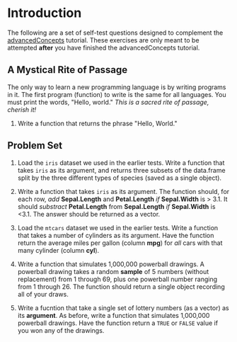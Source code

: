 # Introduction

The following are a set of self-test questions designed to complement the [advancedConcepts](/blob/master/advancedConcepts.md) tutorial. These exercises are only meant to be attempted **after** you have finished the advancedConcepts tutorial.

## A Mystical Rite of Passage

The only way to learn a new programming language is by writing programs in it. The first program (function) to write is the same for all languages. You must print the words, "Hello, world." *This is a sacred rite of passage, cherish it!*

1. Write a function that returns the phrase "Hello, World."


## Problem Set

1. Load the ````iris```` dataset we used in the earlier tests. Write a function that takes ````iris```` as its argument, and returns three subsets of the data.frame split by the three different types of species (saved as a single object).

2. Write a function that takes ````iris```` as its argument. The function should, for each row, *add* **Sepal.Length** and **Petal.Length** *if* **Sepal.Width** is > 3.1. It should *substract* **Petal.Length** from **Sepal.Length** *if* **Sepal.Width** is <3.1. The answer should be returned as a vector.

3. Load the ````mtcars```` dataset we used in the earlier tests. Write a function that takes a number of cylinders as its argument. Have the function return the average miles per gallon (column **mpg**) for *all* cars with that many cylinder (column **cyl**).

4. Write a function that simulates 1,000,000 powerball drawings. A powerball drawing takes a random **sample** of 5 numbers (without replacement) from 1 through 69, plus one powerball number ranging from 1 through 26. The function should return a single object recording all of your draws.

5. Write a fucntion that take a single set of lottery numbers (as a vector) as its **argument**. As before, write a function that simulates 1,000,000 powerball drawings. Have the function return a ````TRUE````  or ````FALSE````  value if you won any of the drawings.
